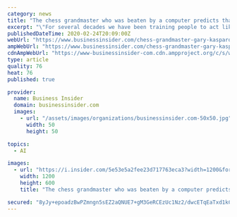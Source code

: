 ```yaml
---
category: news
title: "The chess grandmaster who was beaten by a computer predicts that AI will 'destroy' most jobs"
excerpt: "\"For several decades we have been training people to act like computers, and now we are complaining that these jobs are in danger.\""
publishedDateTime: 2020-02-24T20:09:00Z
webUrl: "https://www.businessinsider.com/chess-grandmaster-gary-kasparov-ai-artificial-intelligence-destroy-jobs-prediction-2020-2"
ampWebUrl: "https://www.businessinsider.com/chess-grandmaster-gary-kasparov-ai-artificial-intelligence-destroy-jobs-prediction-2020-2?amp"
cdnAmpWebUrl: "https://www-businessinsider-com.cdn.ampproject.org/c/s/www.businessinsider.com/chess-grandmaster-gary-kasparov-ai-artificial-intelligence-destroy-jobs-prediction-2020-2?amp"
type: article
quality: 76
heat: 76
published: true

provider:
  name: Business Insider
  domain: businessinsider.com
  images:
    - url: "/assets/images/organizations/businessinsider.com-50x50.jpg"
      width: 50
      height: 50

topics:
  - AI

images:
  - url: "https://i.insider.com/5e53e5a2fee23d717763eca3?width=1200&format=jpeg"
    width: 1200
    height: 600
    title: "The chess grandmaster who was beaten by a computer predicts that AI will 'destroy' most jobs"

secured: "8yJy+epoadzBwPZmngn5sEZ2aQNUE7+gM3GeRCEzUc1Nz2/dwcETqEaTxd1kC1p5KgU2679iQLaNLcihay9AfwmTsvvFB6wVvG/iZaIgdEfQyqEPMsPxBP8IVPR9J3X/GxA880/imLsZvtAJgniYtZMzSJPW3El16/LCkYHH7wheH0ZZP7EZsqj02tGJ+R0lCtbLAlraJO0jb+CG9YcEzdzbQ9eya1GKk9j6GfaAhbhnkwjY8oVq6rMxJyg9oqo59Fkl6R96hRHA6pfVLZFKg1M5MQZaIVRS7thHY/YhTBoIQSUNuk3o7BAg2856bl00x6wXmjkLzVCpbwAzGsqDIKcXBuWG5ZnoYwnzcbj0HedjBjNb4PldJLZdfWNBMTAfF8D/ymKymcXjCoU1d/Pp1dUjB4fesrjxm/uF/D6X7Oqgjv4C8Lf4WERRuZv9PF++Sx3s7L7OjwWzJ7x6JK/OADD7VtzRVUwiU+HsZKotoR4=;YtJs3U68Yu4vQTNFd78onw=="
---
```


